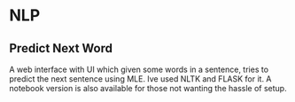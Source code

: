 # NLP
## Predict Next Word
A web interface with UI which given some words in a sentence, tries to predict the next sentence using MLE. Ive used NLTK and FLASK for it. A notebook version is also available for those not wanting the hassle of setup.
